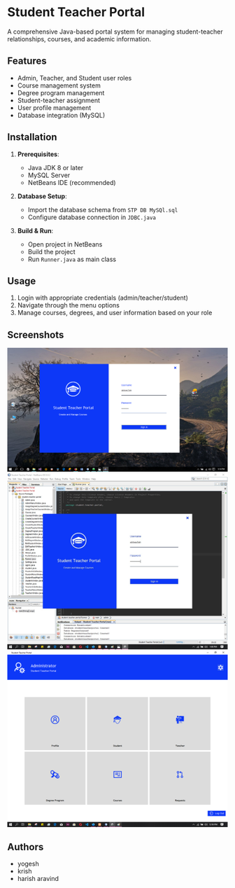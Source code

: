 
# Student Teacher Portal

A comprehensive Java-based portal system for managing student-teacher relationships, courses, and academic information.

## Features

- Admin, Teacher, and Student user roles
- Course management system
- Degree program management
- Student-teacher assignment
- User profile management
- Database integration (MySQL)

## Installation

1. **Prerequisites**:
   - Java JDK 8 or later
   - MySQL Server
   - NetBeans IDE (recommended)

2. **Database Setup**:
   - Import the database schema from `STP DB MySQl.sql`
   - Configure database connection in `JDBC.java`

3. **Build & Run**:
   - Open project in NetBeans
   - Build the project
   - Run `Runner.java` as main class

## Usage

1. Login with appropriate credentials (admin/teacher/student)
2. Navigate through the menu options
3. Manage courses, degrees, and user information based on your role

## Screenshots

![Login Screen](Screenshots/1.png)
![Admin Dashboard](Screenshots/2.jpg)
![Course Management](Screenshots/3.png)

## Authors

- yogesh
- krish  
- harish aravind
